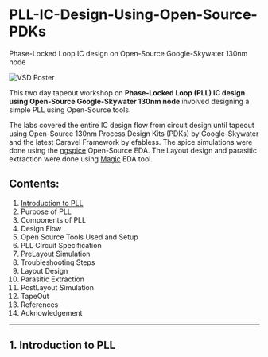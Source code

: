 # PLL-IC-Design-Using-Open-Source-PDKs
Phase-Locked Loop IC design on Open-Source Google-Skywater 130nm node

![VSD Poster](https://user-images.githubusercontent.com/65411629/127780909-65694659-8320-45c2-80d2-4019e8a330df.png)

This two day tapeout workshop on **Phase-Locked Loop (PLL) IC design using Open-Source Google-Skywater 130nm node** involved designing a simple PLL using Open-Source tools. 

The labs covered the entire IC design flow from circuit design until tapeout using Open-Source 130nm Process Design Kits (PDKs) by Google-Skywater and the latest Caravel Framework by efabless. The spice simulations were done using the [ngspice](http://ngspice.sourceforge.net/) Open-Source EDA. The Layout design and parasitic extraction were done using [Magic](http://opencircuitdesign.com/) EDA tool.


## Contents:
1. [Introduction to PLL](#1-.-introduction-to-pll)
2. Purpose of PLL
3. Components of PLL
4. Design Flow
5. Open Source Tools Used and Setup
6. PLL Circuit Specification
7. PreLayout Simulation
8. Troubleshooting Steps
9. Layout Design
10. Parasitic Extraction
11. PostLayout Simulation 
12. TapeOut
13. References
14. Acknowledgement

***

## 1. Introduction to PLL
